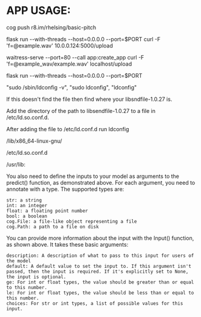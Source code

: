 # APP USAGE:

cog push r8.im/rhelsing/basic-pitch

flask run --with-threads --host=0.0.0.0 --port=$PORT
curl -F 'f=@example.wav' 10.0.0.124:5000/upload


waitress-serve --port=80 --call app:create_app
curl -F 'f=@example_wav/example.wav' localhost/upload


flask run --with-threads --host=0.0.0.0 --port=$PORT

<!-- try this if it doesnt work -->


<!-- wget -c https://ftp.gnu.org/gnu/glibc/glibc-2.34.tar.gz
tar -zxvf glibc-2.34.tar.gz
cd glibc-2.34
./configure --prefix=/opt/glibc
make
make install -->


<!-- setup with this too if needed -->
<!-- https://github.com/libsndfile/libsndfile -->

"sudo /sbin/ldconfig -v", "sudo ldconfig", "ldconfig"

If this doesn't find the file then find where your libsndfile-1.0.27 is.

Add the directory of the path to libsendfile-1.0.27 to a file in /etc/ld.so.conf.d.

After adding the file to /etc/ld.conf.d run ldconfig


/lib/x86_64-linux-gnu/


/etc/ld.so.conf.d


/usr/lib:





You also need to define the inputs to your model as arguments to the predict() function, as demonstrated above. For each argument, you need to annotate with a type. The supported types are:

    str: a string
    int: an integer
    float: a floating point number
    bool: a boolean
    cog.File: a file-like object representing a file
    cog.Path: a path to a file on disk

You can provide more information about the input with the Input() function, as shown above. It takes these basic arguments:

    description: A description of what to pass to this input for users of the model
    default: A default value to set the input to. If this argument isn't passed, then the input is required. If it's explicitly set to None, the input is optional.
    ge: For int or float types, the value should be greater than or equal to this number.
    le: For int or float types, the value should be less than or equal to this number.
    choices: For str or int types, a list of possible values for this input.
